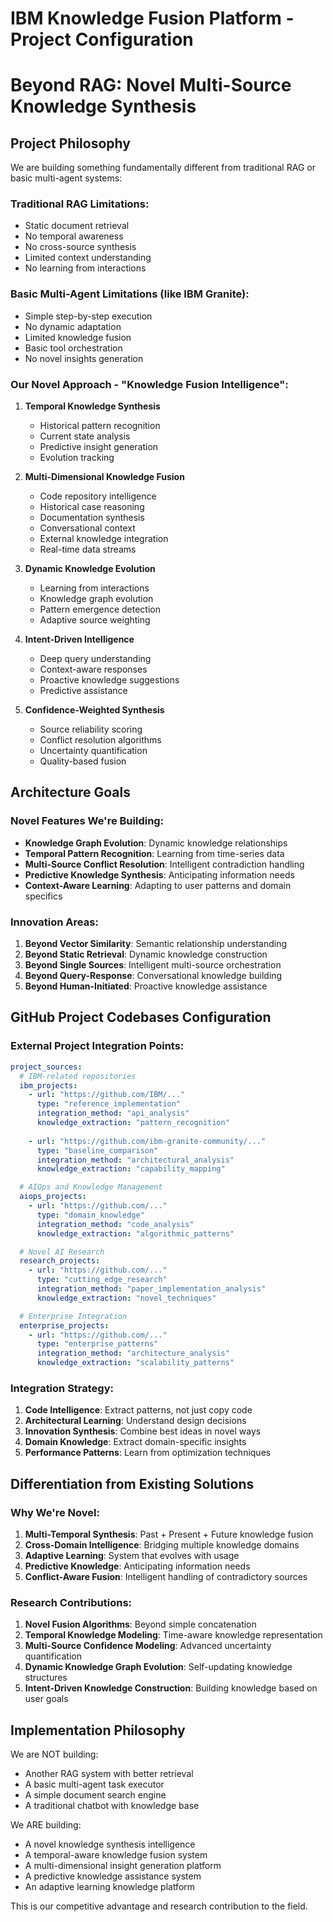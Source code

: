 # IBM Knowledge Fusion Platform - Project Configuration
# Beyond RAG: Novel Multi-Source Knowledge Synthesis

## Project Philosophy

We are building something fundamentally different from traditional RAG or basic multi-agent systems:

### Traditional RAG Limitations:
- Static document retrieval
- No temporal awareness
- No cross-source synthesis
- Limited context understanding
- No learning from interactions

### Basic Multi-Agent Limitations (like IBM Granite):
- Simple step-by-step execution
- No dynamic adaptation
- Limited knowledge fusion
- Basic tool orchestration
- No novel insights generation

### Our Novel Approach - "Knowledge Fusion Intelligence":

1. **Temporal Knowledge Synthesis**
   - Historical pattern recognition
   - Current state analysis  
   - Predictive insight generation
   - Evolution tracking

2. **Multi-Dimensional Knowledge Fusion**
   - Code repository intelligence
   - Historical case reasoning
   - Documentation synthesis
   - Conversational context
   - External knowledge integration
   - Real-time data streams

3. **Dynamic Knowledge Evolution**
   - Learning from interactions
   - Knowledge graph evolution
   - Pattern emergence detection
   - Adaptive source weighting

4. **Intent-Driven Intelligence**
   - Deep query understanding
   - Context-aware responses
   - Proactive knowledge suggestions
   - Predictive assistance

5. **Confidence-Weighted Synthesis**
   - Source reliability scoring
   - Conflict resolution algorithms
   - Uncertainty quantification
   - Quality-based fusion

## Architecture Goals

### Novel Features We're Building:
- **Knowledge Graph Evolution**: Dynamic knowledge relationships
- **Temporal Pattern Recognition**: Learning from time-series data
- **Multi-Source Conflict Resolution**: Intelligent contradiction handling
- **Predictive Knowledge Synthesis**: Anticipating information needs
- **Context-Aware Learning**: Adapting to user patterns and domain specifics

### Innovation Areas:
1. **Beyond Vector Similarity**: Semantic relationship understanding
2. **Beyond Static Retrieval**: Dynamic knowledge construction
3. **Beyond Single Sources**: Intelligent multi-source orchestration
4. **Beyond Query-Response**: Conversational knowledge building
5. **Beyond Human-Initiated**: Proactive knowledge assistance

## GitHub Project Codebases Configuration

### External Project Integration Points:
```yaml
project_sources:
  # IBM-related repositories
  ibm_projects:
    - url: "https://github.com/IBM/..."
      type: "reference_implementation"
      integration_method: "api_analysis"
      knowledge_extraction: "pattern_recognition"
    
    - url: "https://github.com/ibm-granite-community/..."
      type: "baseline_comparison" 
      integration_method: "architectural_analysis"
      knowledge_extraction: "capability_mapping"

  # AIOps and Knowledge Management
  aiops_projects:
    - url: "https://github.com/..."
      type: "domain_knowledge"
      integration_method: "code_analysis"
      knowledge_extraction: "algorithmic_patterns"

  # Novel AI Research
  research_projects:
    - url: "https://github.com/..."
      type: "cutting_edge_research"
      integration_method: "paper_implementation_analysis"
      knowledge_extraction: "novel_techniques"

  # Enterprise Integration
  enterprise_projects:
    - url: "https://github.com/..."
      type: "enterprise_patterns"
      integration_method: "architecture_analysis" 
      knowledge_extraction: "scalability_patterns"
```

### Integration Strategy:
1. **Code Intelligence**: Extract patterns, not just copy code
2. **Architectural Learning**: Understand design decisions
3. **Innovation Synthesis**: Combine best ideas in novel ways
4. **Domain Knowledge**: Extract domain-specific insights
5. **Performance Patterns**: Learn from optimization techniques

## Differentiation from Existing Solutions

### Why We're Novel:
1. **Multi-Temporal Synthesis**: Past + Present + Future knowledge fusion
2. **Cross-Domain Intelligence**: Bridging multiple knowledge domains
3. **Adaptive Learning**: System that evolves with usage
4. **Predictive Knowledge**: Anticipating information needs
5. **Conflict-Aware Fusion**: Intelligent handling of contradictory sources

### Research Contributions:
1. **Novel Fusion Algorithms**: Beyond simple concatenation
2. **Temporal Knowledge Modeling**: Time-aware knowledge representation
3. **Multi-Source Confidence Modeling**: Advanced uncertainty quantification
4. **Dynamic Knowledge Graph Evolution**: Self-updating knowledge structures
5. **Intent-Driven Knowledge Construction**: Building knowledge based on user goals

## Implementation Philosophy

We are NOT building:
- Another RAG system with better retrieval
- A basic multi-agent task executor
- A simple document search engine
- A traditional chatbot with knowledge base

We ARE building:
- A novel knowledge synthesis intelligence
- A temporal-aware knowledge fusion system  
- A multi-dimensional insight generation platform
- A predictive knowledge assistance system
- An adaptive learning knowledge platform

This is our competitive advantage and research contribution to the field.

